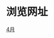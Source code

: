 # 浏览网址
[4月](https://github.com/jingfeidi/jingfeidi.github.io/blob/master/todo/2020/202004/README.md)<br>
